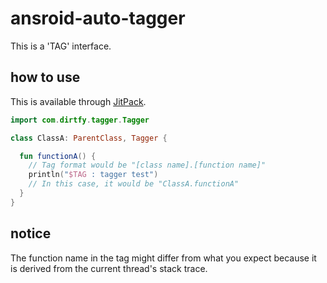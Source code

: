 # ansroid-auto-tagger
This is a 'TAG' interface.

## how to use
This is available through   [JitPack](https://jitpack.io/#Dirtfy/ansroid-auto-tagger).

```kotlin
import com.dirtfy.tagger.Tagger

class ClassA: ParentClass, Tagger {

  fun functionA() {
    // Tag format would be "[class name].[function name]"
    println("$TAG : tagger test")
    // In this case, it would be "ClassA.functionA"
  }
}
```

## notice
The function name in the tag might differ from what you expect because it is derived from the current thread's stack trace.
